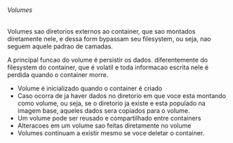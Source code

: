 ###### Volumes

Volumes sao diretorios externos ao container, que sao montados diretamente nele, e dessa form bypassam seu filesystem, ou seja, nao seguem aquele padrao de camadas.

A principal funcao do volume é persistir os dados. diferentemente do filesystem do container, que é volatil e toda informacao escrita nele é perdida quando o container morre.

* Volume é inicializado quando o container é criado
* Caso ocorra de ja haver dados no diretorio em que voce esta montando como volume, ou seja, se o diretorio ja existe e esta populado na imagem base, aqueles dados sera copiados para o volume.
* Um volume pode ser reusado e compartilhado entre containers
* Alteracoes em um volume sao feitas diretamente no volume
* Volumes continuam a existir mesmo se voce deletar o container.